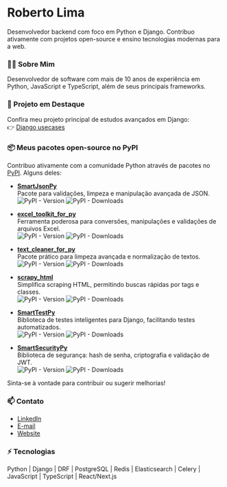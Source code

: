 # Roberto Lima
Desenvolvedor backend com foco em Python e Django. Contribuo ativamente com projetos open-source e ensino tecnologias modernas para a web.

### 👨‍💻 Sobre Mim
Desenvolvedor de software com mais de 10 anos de experiência em Python, JavaScript e TypeScript, além de seus principais frameworks.

### 🚀 Projeto em Destaque
Confira meu projeto principal de estudos avançados em Django:  
👉 [Django usecases](https://github.com/robertolima-dev/django-usecases)

### 📦 Meus pacotes open-source no PyPI

Contribuo ativamente com a comunidade Python através de pacotes no [PyPI](https://pypi.org/user/robertolima_dev/). Alguns deles:

- **[SmartJsonPy](https://pypi.org/project/SmartJsonPy/)**  
  Pacote para validações, limpeza e manipulação avançada de JSON.  
  ![PyPI - Version](https://img.shields.io/pypi/v/SmartJsonPy) ![PyPI - Downloads](https://img.shields.io/pypi/dm/SmartJsonPy)

- **[excel_toolkit_for_py](https://pypi.org/project/excel_toolkit_for_py/)**  
  Ferramenta poderosa para conversões, manipulações e validações de arquivos Excel.  
  ![PyPI - Version](https://img.shields.io/pypi/v/excel_toolkit_for_py) ![PyPI - Downloads](https://img.shields.io/pypi/dm/excel_toolkit_for_py)

- **[text_cleaner_for_py](https://pypi.org/project/text_cleaner_for_py/)**  
  Pacote prático para limpeza avançada e normalização de textos.  
  ![PyPI - Version](https://img.shields.io/pypi/v/text_cleaner_for_py) ![PyPI - Downloads](https://img.shields.io/pypi/dm/text_cleaner_for_py)

- **[scrapy_html](https://pypi.org/project/scrapy_html/)**  
  Simplifica scraping HTML, permitindo buscas rápidas por tags e classes.  
  ![PyPI - Version](https://img.shields.io/pypi/v/scrapy_html) ![PyPI - Downloads](https://img.shields.io/pypi/dm/scrapy_html)

- **[SmartTestPy](https://pypi.org/project/SmartTestPy/)**  
  Biblioteca de testes inteligentes para Django, facilitando testes automatizados.  
  ![PyPI - Version](https://img.shields.io/pypi/v/SmartTestPy) ![PyPI - Downloads](https://img.shields.io/pypi/dm/SmartTestPy)

- **[SmartSecurityPy](https://pypi.org/project/SmartSecurityPy/)**  
  Biblioteca de segurança: hash de senha, criptografia e validação de JWT.  
  ![PyPI - Version](https://img.shields.io/pypi/v/SmartSecurityPy) ![PyPI - Downloads](https://img.shields.io/pypi/dm/SmartSecurityPy)

Sinta-se à vontade para contribuir ou sugerir melhorias!

### 📫 Contato
- [LinkedIn](https://www.linkedin.com/in/roberto-lima-01/)
- [E-mail](mailto:robertolima.izphera@gmail.com)
- [Website](https://robertolima-developer.vercel.app/)

### ⚡ Tecnologias
Python | Django | DRF | PostgreSQL | Redis | Elasticsearch | Celery | JavaScript | TypeScript | React/Next.js
